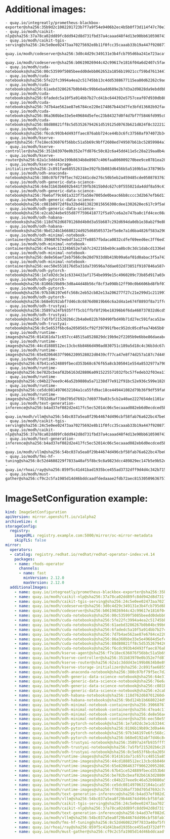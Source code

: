 # Additional images:
    - quay.io/integreatly/prometheus-blackbox-exporter@sha256:35b9d2c1002201723b7f7a9f54e9406b2ec4b5b0f73d114f47c70e15956103b5
    - quay.io/modh/caikit-nlp@sha256:37a78ca02dd89fc8dd942d8d731fbd37a4caaad48f4d13e90bb610590743a0a6
    - quay.io/modh/caikit-tgis-serving@sha256:24c5e0ee02473aa70275692e8b11f0fcc35caaab33b19a447f920877cc704bac
    - quay.io/modh/codeserver@sha256:3d0c4d29c349131e3b4fcb795d6ba241e723acafaf593ca89c2b13d0bedc156d
    - quay.io/modh/codeserver@sha256:b0619026944c42c99617e1816f04a6d2407c5fae7ddb405332d549cdce69d469
    - quay.io/modh/cuda-notebooks@sha256:00c53599f5085beedd0debb062652a1856b19921ccf59bd76134471d24c3fa7d
    - quay.io/modh/cuda-notebooks@sha256:5fe22fc3994a4ea2c51745bb13c4dd5388677115ea80d62262c9adb80731e976
    - quay.io/modh/cuda-notebooks@sha256:61aebd3286267b0b04bc99b6ebadd689e2b7d3a2d9828da9ebddbb3052b9e625
    - quay.io/modh/cuda-notebooks@sha256:6fadedc5a10f5a914bb7b27cd41bc644392e5757ceaf07d930db884112054265
    - quay.io/modh/cuda-notebooks@sha256:7d7b4ae562ae87e6784ce220e174867b443d7fe3bfd13602b92fac1dfed6d65c
    - quay.io/modh/cuda-notebooks@sha256:86a360bbe33e5e49684d5efec23b84327d0f4d7bf7f5846fd995c0597c49424f
    - quay.io/modh/cuda-notebooks@sha256:88d80821ff8c5d53526794261d519125d0763b621d824f8c3222127dab7b6cc8
    - quay.io/modh/cuda-notebooks@sha256:f6cdc993b4d493ffaec876abb724ce44b3c6fc37560af974072b346e45ac1a3b
    - quay.io/modh/kserve-agent@sha256:f7e18ec636076f56bbc51a5b69c9bff2608ed749507b61bc52859984a16dbad0
    - quay.io/modh/kserve-controller@sha256:351b83970e0b352e7fd876c50c82c6a45dd411e5c28a219aa8b4a3d79d552368
    - quay.io/modh/kserve-router@sha256:62a1c3ddd43e199b8634b8e8987c406faa806009270bee9ce0781ea289a873db
    - quay.io/modh/kserve-storage-initializer@sha256:2c891fae68552631be392fb3b083d6456b5a5169b5ac3787965e9e7d36ef0e98
    - quay.io/modh/odh-anaconda-notebook@sha256:380c07bf79f5ec7d22441cde276c50b5eb2a459485cde05087837639a566ae3d
    - quay.io/modh/odh-generic-data-science-notebook@sha256:64e31b63b6692b441f39fb3615b0dc627c0f555021da4ddf8a59c41f158b3a05
    - quay.io/modh/odh-generic-data-science-notebook@sha256:76e6af79c601a323f75a58e7005de0beac66b8cccc3d2b67efb6d11d85f0cfa1
    - quay.io/modh/odh-generic-data-science-notebook@sha256:c081b8972df8a32bd4813823015656308cdee1302620ec617c9f5a8099cf38f0
    - quay.io/modh/odh-generic-data-science-notebook@sha256:e2cab24ebe935d87f7596418772f5a97ce6a2e747ba0c1fd4cec08a728e99403
    - quay.io/modh/odh-habana-notebooks@sha256:118d762d68701260d4b0d3a55b687c292d694da0db1e38ab2f9e8b848f61c9a7
    - quay.io/modh/odh-habana-notebooks@sha256:9bd124b1b6680224d925d68505372ef5e8e7a1d6ba4826f583a290ca59cafd2c
    - quay.io/modh/odh-minimal-notebook-container@sha256:39068767eebdf3a127fe8857fbdaca0832cdfef69eed6ec3ff6ed1858029420f
    - quay.io/modh/odh-minimal-notebook-container@sha256:47ea4c11324b652e7ab7c242216beb9caa8bc0c3dc1dabcd1336eb2eee8e985d
    - quay.io/modh/odh-minimal-notebook-container@sha256:de8e56aef2eb7566c0e20d7933d8b419b99a6af01d0abac3f5a743dab63283b2
    - quay.io/modh/odh-minimal-notebook-container@sha256:eec50e5518176d5a31da739596a7ddae032d73851f9107846a587442ebd10a82
    - quay.io/modh/odh-pytorch-notebook@sha256:1e7a92dc3e1c6334433af1754be999e15c4960209c73b85d917a03e747166a4f
    - quay.io/modh/odh-pytorch-notebook@sha256:8106b19b89c3d0a44d48b56cf8cf3a998b12ff90c0b6606bd8fbf0789bf70a01
    - quay.io/modh/odh-pytorch-notebook@sha256:97b346197e6fc568c2eb52cb82e13a206277f27c21e299d1c211997f140f638b
    - quay.io/modh/odh-pytorch-notebook@sha256:b68e0192abf7d46c8c6876d0819b66c6a2d4a1e674f8893f8a71ffdcba96866c
    - quay.io/modh/odh-trustyai-notebook@sha256:35897a24fb935fff5cb1ffbf8f29be18396b6f6da460737832d6cd53239c713b
    - quay.io/modh/odh-trustyai-notebook@sha256:7a5fbf215202b6c2b4a0e022b760490fbd49b71d27ec591faca52ae7c1bbcb41
    - quay.io/modh/odh-trustyai-notebook@sha256:8c5e653f6bc6a2050565cf92f397991fbec952dc05cdfea74b65b8fd3047c9d4
    - quay.io/modh/runtime-images@sha256:014161da71c657cc48515a8528829dc19b9e2f2205b9e6bbe86daeabc5696685
    - quay.io/modh/runtime-images@sha256:44cd1888512ec13cbc6b8466d490ad830751c189a5d18c4c36b3dc67a30542f4
    - quay.io/modh/runtime-images@sha256:65e82064637f9062209528022d0439cf77ca47e8f74d257a187c7d4499a8177d
    - quay.io/modh/runtime-images@sha256:67b41ce524889fbecd353b68c676f65a8cb305041e554a8532977a7984f4942f
    - quay.io/modh/runtime-images@sha256:be782bcbeaf82b6163d28806a0915225571032fbc57fedeb32f03ea1133ae3d2
    - quay.io/modh/runtime-images@sha256:c04b227eee9c46a52b9880a5a71238d77e912f91bc52e936c599e182851d8887
    - quay.io/modh/runtime-images@sha256:ce5dc0814970632104a1ca55fd9ac18ce449441082d79b36f9df59fa6c5f950e
    - quay.io/modh/runtime-images@sha256:f7032d6af730d705d7692c7d69770a03c5cb2a40ae2227654de1101afaac6467
    - quay.io/modh/text-generation-inference@sha256:b4ad37ef082d2e417fc5ec52014c06c5ecaaad082eb6d0ecdced5bc305fbae49
    - quay.io/modh/vllm@sha256:54bc037a5ea8f29b44674d496cbf58fab76a622bc47be030b32afcb735f98a38
    - quay.io/modh/caikit-tgis-serving@sha256:24c5e0ee02473aa70275692e8b11f0fcc35caaab33b19a447f920877cc704bac
    - quay.io/modh/caikit-nlp@sha256:37a78ca02dd89fc8dd942d8d731fbd37a4caaad48f4d13e90bb610590743a0a6
    - quay.io/modh/text-generation-inference@sha256:b4ad37ef082d2e417fc5ec52014c06c5ecaaad082eb6d0ecdced5bc305fbae49
    - quay.io/modh/vllm@sha256:54bc037a5ea8f29b44674d496cbf58fab76a622bc47be030b32afcb735f98a38
    - quay.io/modh/fms-hf-tuning@sha256:8c52d4608229f7833a40af5f8bc9c8a9823dcc489829ec147b5e9b52e5ae0d62
    - quay.io/rhoai/ray@sha256:859f5c41d41bad1935bce455ad3732dff9d4d4c342b7155a7cd23809e85698ab
    - quay.io/modh/must-gather@sha256:cf9c2c5fa1985d14d46bddcaadfdedaaae2fdb72aec8153050963675794f06e3




# ImageSetConfiguration example:
```yaml
kind: ImageSetConfiguration
apiVersion: mirror.openshift.io/v1alpha2
archiveSize: 4
storageConfig:
  registry: 
    imageURL: registry.example.com:5000/mirror/oc-mirror-metadata
    skipTLS: false                       
mirror:
  operators:
  - catalog: registry.redhat.io/redhat/redhat-operator-index:v4.14
    packages:
    - name: rhods-operator
      channels:
      - name: fast
        minVersion: 2.12.0
        maxVersion: 2.12.0
  additionalImages:   
    - name: quay.io/integreatly/prometheus-blackbox-exporter@sha256:35b9d2c1002201723b7f7a9f54e9406b2ec4b5b0f73d114f47c70e15956103b5
    - name: quay.io/modh/caikit-nlp@sha256:37a78ca02dd89fc8dd942d8d731fbd37a4caaad48f4d13e90bb610590743a0a6
    - name: quay.io/modh/caikit-tgis-serving@sha256:24c5e0ee02473aa70275692e8b11f0fcc35caaab33b19a447f920877cc704bac
    - name: quay.io/modh/codeserver@sha256:3d0c4d29c349131e3b4fcb795d6ba241e723acafaf593ca89c2b13d0bedc156d
    - name: quay.io/modh/codeserver@sha256:b0619026944c42c99617e1816f04a6d2407c5fae7ddb405332d549cdce69d469
    - name: quay.io/modh/cuda-notebooks@sha256:00c53599f5085beedd0debb062652a1856b19921ccf59bd76134471d24c3fa7d
    - name: quay.io/modh/cuda-notebooks@sha256:5fe22fc3994a4ea2c51745bb13c4dd5388677115ea80d62262c9adb80731e976
    - name: quay.io/modh/cuda-notebooks@sha256:61aebd3286267b0b04bc99b6ebadd689e2b7d3a2d9828da9ebddbb3052b9e625
    - name: quay.io/modh/cuda-notebooks@sha256:6fadedc5a10f5a914bb7b27cd41bc644392e5757ceaf07d930db884112054265
    - name: quay.io/modh/cuda-notebooks@sha256:7d7b4ae562ae87e6784ce220e174867b443d7fe3bfd13602b92fac1dfed6d65c
    - name: quay.io/modh/cuda-notebooks@sha256:86a360bbe33e5e49684d5efec23b84327d0f4d7bf7f5846fd995c0597c49424f
    - name: quay.io/modh/cuda-notebooks@sha256:88d80821ff8c5d53526794261d519125d0763b621d824f8c3222127dab7b6cc8
    - name: quay.io/modh/cuda-notebooks@sha256:f6cdc993b4d493ffaec876abb724ce44b3c6fc37560af974072b346e45ac1a3b
    - name: quay.io/modh/kserve-agent@sha256:f7e18ec636076f56bbc51a5b69c9bff2608ed749507b61bc52859984a16dbad0
    - name: quay.io/modh/kserve-controller@sha256:351b83970e0b352e7fd876c50c82c6a45dd411e5c28a219aa8b4a3d79d552368
    - name: quay.io/modh/kserve-router@sha256:62a1c3ddd43e199b8634b8e8987c406faa806009270bee9ce0781ea289a873db
    - name: quay.io/modh/kserve-storage-initializer@sha256:2c891fae68552631be392fb3b083d6456b5a5169b5ac3787965e9e7d36ef0e98
    - name: quay.io/modh/odh-anaconda-notebook@sha256:380c07bf79f5ec7d22441cde276c50b5eb2a459485cde05087837639a566ae3d
    - name: quay.io/modh/odh-generic-data-science-notebook@sha256:64e31b63b6692b441f39fb3615b0dc627c0f555021da4ddf8a59c41f158b3a05
    - name: quay.io/modh/odh-generic-data-science-notebook@sha256:76e6af79c601a323f75a58e7005de0beac66b8cccc3d2b67efb6d11d85f0cfa1
    - name: quay.io/modh/odh-generic-data-science-notebook@sha256:c081b8972df8a32bd4813823015656308cdee1302620ec617c9f5a8099cf38f0
    - name: quay.io/modh/odh-generic-data-science-notebook@sha256:e2cab24ebe935d87f7596418772f5a97ce6a2e747ba0c1fd4cec08a728e99403
    - name: quay.io/modh/odh-habana-notebooks@sha256:118d762d68701260d4b0d3a55b687c292d694da0db1e38ab2f9e8b848f61c9a7
    - name: quay.io/modh/odh-habana-notebooks@sha256:9bd124b1b6680224d925d68505372ef5e8e7a1d6ba4826f583a290ca59cafd2c
    - name: quay.io/modh/odh-minimal-notebook-container@sha256:39068767eebdf3a127fe8857fbdaca0832cdfef69eed6ec3ff6ed1858029420f
    - name: quay.io/modh/odh-minimal-notebook-container@sha256:47ea4c11324b652e7ab7c242216beb9caa8bc0c3dc1dabcd1336eb2eee8e985d
    - name: quay.io/modh/odh-minimal-notebook-container@sha256:de8e56aef2eb7566c0e20d7933d8b419b99a6af01d0abac3f5a743dab63283b2
    - name: quay.io/modh/odh-minimal-notebook-container@sha256:eec50e5518176d5a31da739596a7ddae032d73851f9107846a587442ebd10a82
    - name: quay.io/modh/odh-pytorch-notebook@sha256:1e7a92dc3e1c6334433af1754be999e15c4960209c73b85d917a03e747166a4f
    - name: quay.io/modh/odh-pytorch-notebook@sha256:8106b19b89c3d0a44d48b56cf8cf3a998b12ff90c0b6606bd8fbf0789bf70a01
    - name: quay.io/modh/odh-pytorch-notebook@sha256:97b346197e6fc568c2eb52cb82e13a206277f27c21e299d1c211997f140f638b
    - name: quay.io/modh/odh-pytorch-notebook@sha256:b68e0192abf7d46c8c6876d0819b66c6a2d4a1e674f8893f8a71ffdcba96866c
    - name: quay.io/modh/odh-trustyai-notebook@sha256:35897a24fb935fff5cb1ffbf8f29be18396b6f6da460737832d6cd53239c713b
    - name: quay.io/modh/odh-trustyai-notebook@sha256:7a5fbf215202b6c2b4a0e022b760490fbd49b71d27ec591faca52ae7c1bbcb41
    - name: quay.io/modh/odh-trustyai-notebook@sha256:8c5e653f6bc6a2050565cf92f397991fbec952dc05cdfea74b65b8fd3047c9d4
    - name: quay.io/modh/runtime-images@sha256:014161da71c657cc48515a8528829dc19b9e2f2205b9e6bbe86daeabc5696685
    - name: quay.io/modh/runtime-images@sha256:44cd1888512ec13cbc6b8466d490ad830751c189a5d18c4c36b3dc67a30542f4
    - name: quay.io/modh/runtime-images@sha256:65e82064637f9062209528022d0439cf77ca47e8f74d257a187c7d4499a8177d
    - name: quay.io/modh/runtime-images@sha256:67b41ce524889fbecd353b68c676f65a8cb305041e554a8532977a7984f4942f
    - name: quay.io/modh/runtime-images@sha256:be782bcbeaf82b6163d28806a0915225571032fbc57fedeb32f03ea1133ae3d2
    - name: quay.io/modh/runtime-images@sha256:c04b227eee9c46a52b9880a5a71238d77e912f91bc52e936c599e182851d8887
    - name: quay.io/modh/runtime-images@sha256:ce5dc0814970632104a1ca55fd9ac18ce449441082d79b36f9df59fa6c5f950e
    - name: quay.io/modh/runtime-images@sha256:f7032d6af730d705d7692c7d69770a03c5cb2a40ae2227654de1101afaac6467
    - name: quay.io/modh/text-generation-inference@sha256:b4ad37ef082d2e417fc5ec52014c06c5ecaaad082eb6d0ecdced5bc305fbae49
    - name: quay.io/modh/vllm@sha256:54bc037a5ea8f29b44674d496cbf58fab76a622bc47be030b32afcb735f98a38
    - name: quay.io/modh/caikit-tgis-serving@sha256:24c5e0ee02473aa70275692e8b11f0fcc35caaab33b19a447f920877cc704bac
    - name: quay.io/modh/caikit-nlp@sha256:37a78ca02dd89fc8dd942d8d731fbd37a4caaad48f4d13e90bb610590743a0a6
    - name: quay.io/modh/text-generation-inference@sha256:b4ad37ef082d2e417fc5ec52014c06c5ecaaad082eb6d0ecdced5bc305fbae49
    - name: quay.io/modh/vllm@sha256:54bc037a5ea8f29b44674d496cbf58fab76a622bc47be030b32afcb735f98a38
    - name: quay.io/modh/fms-hf-tuning@sha256:8c52d4608229f7833a40af5f8bc9c8a9823dcc489829ec147b5e9b52e5ae0d62
    - name: quay.io/rhoai/ray@sha256:859f5c41d41bad1935bce455ad3732dff9d4d4c342b7155a7cd23809e85698ab
    - name: quay.io/modh/must-gather@sha256:cf9c2c5fa1985d14d46bddcaadfdedaaae2fdb72aec8153050963675794f06e3



```
